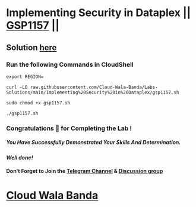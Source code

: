 # Implementing Security in Dataplex || [GSP1157](https://www.cloudskillsboost.google/focuses/67213?parent=catalog) ||

## Solution [here](https://youtu.be/0JUaW4wyrDY)

### Run the following Commands in CloudShell

```
export REGION=
```
```
curl -LO raw.githubusercontent.com/Cloud-Wala-Banda/Labs-Solutions/main/Implementing%20Security%20in%20Dataplex/gsp1157.sh

sudo chmod +x gsp1157.sh

./gsp1157.sh
```

### Congratulations 🎉 for Completing the Lab !

##### *You Have Successfully Demonstrated Your Skills And Determination.*

#### *Well done!*

#### Don't Forget to Join the [Telegram Channel](https://t.me/cloudwalabanda) & [Discussion group](https://t.me/cloudwalabandachats)

# [Cloud Wala Banda](https://www.youtube.com/@cloudwalabanda)
